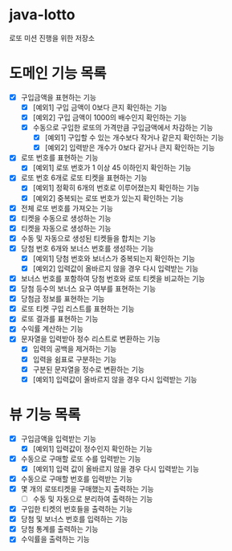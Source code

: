# java-lotto
로또 미션 진행을 위한 저장소

# 도메인 기능 목록
- [X] 구입금액을 표현하는 기능
    - [X] [예외1] 구입 금액이 0보다 큰지 확인하는 기능
    - [X] [예외2] 구입 금액이 1000의 배수인지 확인하는 기능
    - [X] 수동으로 구입한 로또의 가격만큼 구입금액에서 차감하는 기능
        - [X] [예외1] 구입할 수 있는 개수보다 작거나 같은지 확인하는 기능
        - [X] [예외2] 입력받은 개수가 0보다 같거나 큰지 확인하는 기능
- [X] 로또 번호를 표현하는 기능
    - [X] [예외1] 로또 번호가 1 이상 45 이하인지 확인하는 기능
- [X] 로또 번호 6개로 로또 티켓을 표현하는 기능
    - [X] [예외1] 정확히 6개의 번호로 이루어졌는지 확인하는 기능
    - [X] [예외2] 중복되는 로또 번호가 있는지 확인하는 기능
- [X] 전체 로또 번호를 가져오는 기능
- [X] 티켓을 수동으로 생성하는 기능
- [X] 티켓을 자동으로 생성하는 기능
- [X] 수동 및 자동으로 생성된 티켓들을 합치는 기능
- [X] 당첨 번호 6개와 보너스 번호를 생성하는 기능
    - [X] [예외1] 당첨 번호와 보너스가 중복되는지 확인하는 기능
    - [X] [예외2] 입력값이 올바르지 않을 경우 다시 입력받는 기능
- [X] 보너스 번호를 포함하여 당첨 번호와 로또 티켓을 비교하는 기능
- [X] 당첨 등수의 보너스 요구 여부를 표현하는 기능
- [X] 당첨금 정보를 표현하는 기능
- [X] 로또 티켓 구입 리스트를 표현하는 기능
- [X] 로또 결과를 표현하는 기능
- [X] 수익률 계산하는 기능
- [X] 문자열을 입력받아 정수 리스트로 변환하는 기능
    - [X] 입력의 공백을 제거하는 기능
    - [X] 입력을 쉼표로 구분하는 기능
    - [X] 구분된 문자열을 정수로 변환하는 기능
    - [X] [예외1] 입력값이 올바르지 않을 경우 다시 입력받는 기능

# 뷰 기능 목록
- [X] 구입금액을 입력받는 기능
    - [X] [예외1] 입력값이 정수인지 확인하는 기능
- [X] 수동으로 구매할 로또 수를 입력받는 기능
    - [X] [예외1] 입력 값이 올바르지 않을 경우 다시 입력받는 기능
- [X] 수동으로 구매할 번호를 입력받는 기능
- [X] 몇 개의 로또티켓을 구매했는지 출력하는 기능
    - [ ] 수동 및 자동으로 분리하여 출력하는 기능
- [X] 구입한 티켓의 번호들을 출력하는 기능
- [X] 당첨 및 보너스 번호를 입력하는 기능
- [X] 당첨 통계를 출력하는 기능
- [X] 수익률을 출력하는 기능
